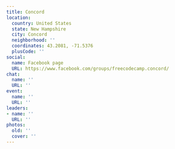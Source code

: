 ```yaml
---
title: Concord
location:
  country: United States
  state: New Hampshire
  city: Concord
  neighborhood: ''
  coordinates: 43.2081, -71.5376
  plusCode: ''
social:
  name: Facebook page
  URL: https://www.facebook.com/groups/freecodecamp.concord/
chat:
  name: ''
  URL: ''
event:
  name: ''
  URL: ''
leaders:
- name: ''
  URL: ''
photos:
  old: ''
  cover: ''
---
```

